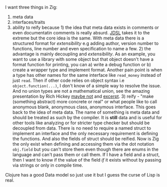 I want three things in Zig:
1. meta data
2. interfaces/traits
3. ability to reify
because 1) the idea that meta data exists in comments or even
documentatin comments is really
absurd. [JDSL](https://thedailywtf.com/articles/the-inner-json-effect)
takes it to the extreme but the core idea is the same. With meta data
there is a structured format for *extensibility* e.g adding author,
version number to functions, line number and even specification to name a few. 2) the
advantage is mainly decoupling and *extensibility*. As an example, you
want to use a library with some object but that object doesn't have a
format function for printing, you can a) write a debug function or b)
create a wrapper type and implement format. Another pain point is when
a type has other names for the same interface like `read_money`
instead of just `read`. Then if other code relies on object syntax i.e
`object.function(...)`, I don't know of a simple way to resolve the
issue. And no union types are not a mathematical union, see the
amazing presentation by Rich Hickey [maybe
not](https://www.youtube.com/watch?v=YR5WdGrpoug&t=787s) and
[excerpt](https://www.youtube.com/watch?v=aSEQfqNYNAc). 3) reify -
"make (something abstract) more concrete or real" or what people like
to call anonymous blank, anonymous class, anonymous interface. This
goes back to the idea of meta data. The name of something is meta data
and should be treated as such by the compiler. It is **still** data
and is useful for other tools like analyzing or for stricter type
checker but should be decoupled from data. There is no need to require
a named struct to implement an interface and the only necessary
requirement is defining the functions. And also the fields of struct
should be reified. Now is Zig the only exist when defining and
accessing them via the dot notation `obj.field` but you can't store
them even though there are enums in the language and can't pass them
or call them. If I have a field and a struct, then I want to know if
the value of the field *if* it exists without by passing via strings
or only in compile time.

Clojure has a good Data model so just use it but I guess the curse of
Lisp is real.
